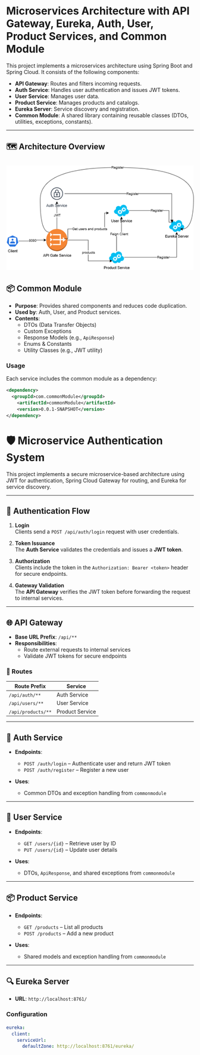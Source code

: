 # Microservices Architecture with API Gateway, Eureka, Auth, User, Product Services, and Common Module

This project implements a microservices architecture using Spring Boot and Spring Cloud. It consists of the following components:

- **API Gateway**: Routes and filters incoming requests.
- **Auth Service**: Handles user authentication and issues JWT tokens.
- **User Service**: Manages user data.
- **Product Service**: Manages products and catalogs.
- **Eureka Server**: Service discovery and registration.
- **Common Module**: A shared library containing reusable classes (DTOs, utilities, exceptions, constants).

---

## 🗺️ Architecture Overview

![Architecture Diagram](https://github.com/shoyebmd424/Distributed-Auth-System/blob/main/Authentication.png)
---

## 📦 Common Module

- **Purpose**: Provides shared components and reduces code duplication.
- **Used by**: Auth, User, and Product services.
- **Contents**:
  - DTOs (Data Transfer Objects)
  - Custom Exceptions
  - Response Models (e.g., `ApiResponse`)
  - Enums & Constants
  - Utility Classes (e.g., JWT utility)

### Usage

Each service includes the common module as a dependency:
```xml
<dependency> 
  <groupId>com.commonModule</groupId>
	<artifactId>commonModule</artifactId>
	<version>0.0.1-SNAPSHOT</version>
</dependency>
```

# 🛡️ Microservice Authentication System

This project implements a secure microservice-based architecture using JWT for authentication, Spring Cloud Gateway for routing, and Eureka for service discovery.

---

## 🔐 Authentication Flow

1. **Login**  
   Clients send a `POST /api/auth/login` request with user credentials.

2. **Token Issuance**  
   The **Auth Service** validates the credentials and issues a **JWT token**.

3. **Authorization**  
   Clients include the token in the `Authorization: Bearer <token>` header for secure endpoints.

4. **Gateway Validation**  
   The **API Gateway** verifies the JWT token before forwarding the request to internal services.

---

## 🌐 API Gateway

- **Base URL Prefix**: `/api/**`
- **Responsibilities**:
  - Route external requests to internal services
  - Validate JWT tokens for secure endpoints

### 🔁 Routes

| Route Prefix        | Service         |
|---------------------|-----------------|
| `/api/auth/**`      | Auth Service    |
| `/api/users/**`     | User Service    |
| `/api/products/**`  | Product Service |

---

## 🧾 Auth Service

- **Endpoints**:
  - `POST /auth/login` – Authenticate user and return JWT token
  - `POST /auth/register` – Register a new user

- **Uses**:
  - Common DTOs and exception handling from `commonmodule`

---

## 👤 User Service

- **Endpoints**:
  - `GET /users/{id}` – Retrieve user by ID
  - `PUT /users/{id}` – Update user details

- **Uses**:
  - DTOs, `ApiResponse`, and shared exceptions from `commonmodule`

---

## 📦 Product Service

- **Endpoints**:
  - `GET /products` – List all products
  - `POST /products` – Add a new product

- **Uses**:
  - Shared models and exception handling from `commonmodule`

---

## 🔍 Eureka Server

- **URL**: `http://localhost:8761/`

### Configuration

```yaml
eureka:
  client:
    serviceUrl:
      defaultZone: http://localhost:8761/eureka/
